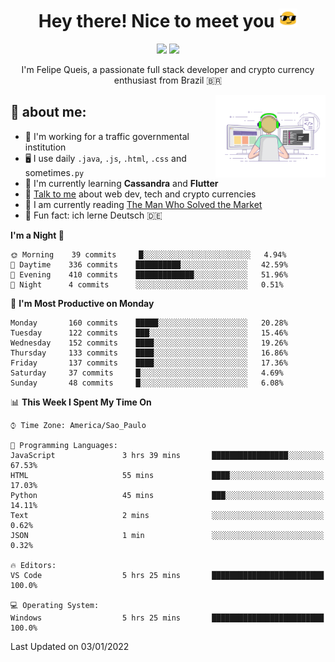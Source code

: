 
<h1 align="center">Hey there! Nice to meet you <img src="assets/sunglasses.gif" width="30"/></h1>

<p align="center">
  <a href="https://www.linkedin.com/in/fqueis"><img src="https://img.shields.io/badge/-LinkedIn-blue?style=flat&logo=Linkedin&logoColor=white" /></a>
  <a href="mailto:fqueis@gmail.com"><img src="https://img.shields.io/badge/-Gmail-c14438?style=flat&logo=Gmail&logoColor=white" /></a>
</p>

<p align="center">I'm Felipe Queis, a passionate full stack developer and crypto currency enthusiast from Brazil 🇧🇷</p>

<img width="35%" align="right" alt="fqueis" src="assets/profile.gif" /></p>

## 🤵 about me:

- 🏢 I'm working for a traffic governmental institution
- 🖥️ I use daily `.java`, `.js`, `.html`, `.css` and sometimes`.py`
- 🌱 I'm currently learning **Cassandra** and **Flutter**
- 💬 [Talk to me](https://github.com/fqueis/fqueis/discussions) about web dev, tech and crypto currencies
- 📖 I am currently reading [The Man Who Solved the Market](https://amzn.com/073521798X)
- 💭 Fun fact: ich lerne Deutsch 🇩🇪

<!--START_SECTION:waka-->
**I'm a Night 🦉** 

```text
🌞 Morning    39 commits     █░░░░░░░░░░░░░░░░░░░░░░░░   4.94% 
🌆 Daytime    336 commits    ██████████░░░░░░░░░░░░░░░   42.59% 
🌃 Evening    410 commits    █████████████░░░░░░░░░░░░   51.96% 
🌙 Night      4 commits      ░░░░░░░░░░░░░░░░░░░░░░░░░   0.51%

```
📅 **I'm Most Productive on Monday** 

```text
Monday       160 commits    █████░░░░░░░░░░░░░░░░░░░░   20.28% 
Tuesday      122 commits    ███░░░░░░░░░░░░░░░░░░░░░░   15.46% 
Wednesday    152 commits    ████░░░░░░░░░░░░░░░░░░░░░   19.26% 
Thursday     133 commits    ████░░░░░░░░░░░░░░░░░░░░░   16.86% 
Friday       137 commits    ████░░░░░░░░░░░░░░░░░░░░░   17.36% 
Saturday     37 commits     █░░░░░░░░░░░░░░░░░░░░░░░░   4.69% 
Sunday       48 commits     █░░░░░░░░░░░░░░░░░░░░░░░░   6.08%

```


📊 **This Week I Spent My Time On** 

```text
⌚︎ Time Zone: America/Sao_Paulo

💬 Programming Languages: 
JavaScript               3 hrs 39 mins       █████████████████░░░░░░░░   67.53% 
HTML                     55 mins             ████░░░░░░░░░░░░░░░░░░░░░   17.03% 
Python                   45 mins             ███░░░░░░░░░░░░░░░░░░░░░░   14.11% 
Text                     2 mins              ░░░░░░░░░░░░░░░░░░░░░░░░░   0.62% 
JSON                     1 min               ░░░░░░░░░░░░░░░░░░░░░░░░░   0.32%

🔥 Editors: 
VS Code                  5 hrs 25 mins       █████████████████████████   100.0%

💻 Operating System: 
Windows                  5 hrs 25 mins       █████████████████████████   100.0%

```


 Last Updated on 03/01/2022
<!--END_SECTION:waka-->
